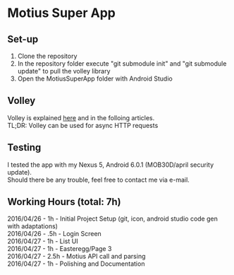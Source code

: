 # Motius Super App

## Set-up
1) Clone the repository<br/>
2) In the repository folder execute "git submodule init" and "git submodule update" to pull the volley library<br/>
3) Open the MotiusSuperApp folder with Android Studio<br/>

## Volley
Volley is explained [here](http://developer.android.com/intl/es/training/volley/index.html) and in the folloing articles.<br/>
TL;DR: Volley can be used for async HTTP requests

## Testing
I tested the app with my Nexus 5, Android 6.0.1 (MOB30D/april security update).<br/>
Should there be any trouble, feel free to contact me via e-mail.

## Working Hours (total: 7h)
2016/04/26 - 1h - Initial Project Setup (git, icon, android studio code gen with adaptations)<br/>
2016/04/26 - .5h - Login Screen<br/>
2016/04/27 - 1h - List UI<br/>
2016/04/27 - 1h - Easteregg/Page 3<br/>
2016/04/27 - 2.5h - Motius API call and parsing<br/>
2016/04/27 - 1h - Polishing and Documentation<br/>
